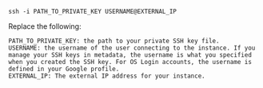     ssh -i PATH_TO_PRIVATE_KEY USERNAME@EXTERNAL_IP


Replace the following:

    PATH_TO_PRIVATE_KEY: the path to your private SSH key file.
    USERNAME: the username of the user connecting to the instance. If you manage your SSH keys in metadata, the username is what you specified when you created the SSH key. For OS Login accounts, the username is defined in your Google profile.
    EXTERNAL_IP: The external IP address for your instance.

